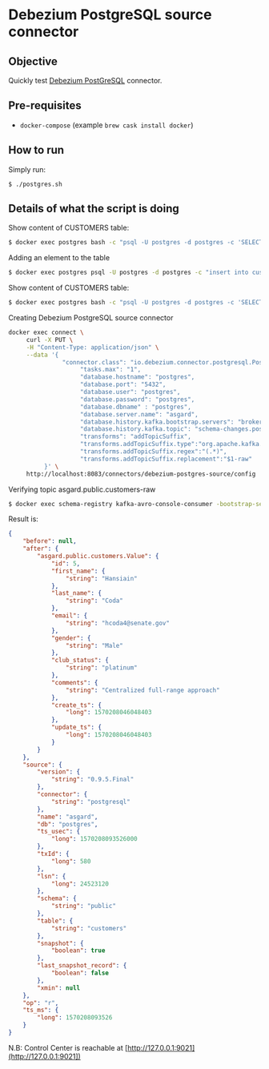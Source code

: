 # Debezium PostgreSQL source connector

## Objective

Quickly test [Debezium PostGreSQL](https://docs.confluent.io/current/connect/debezium-connect-postgres/index.html#quick-start) connector.

## Pre-requisites

* `docker-compose` (example `brew cask install docker`)



## How to run

Simply run:

```
$ ./postgres.sh
```

## Details of what the script is doing

Show content of CUSTOMERS table:

```bash
$ docker exec postgres bash -c "psql -U postgres -d postgres -c 'SELECT * FROM CUSTOMERS'"
```

Adding an element to the table

```bash
$ docker exec postgres psql -U postgres -d postgres -c "insert into customers (id, first_name, last_name, email, gender, comments) values (21, 'Bernardo', 'Dudman', 'bdudmanb@lulu.com', 'Male', 'Robust bandwidth-monitored budgetary management');"
```


Show content of CUSTOMERS table:

```bash
$ docker exec postgres bash -c "psql -U postgres -d postgres -c 'SELECT * FROM CUSTOMERS'"
```

Creating Debezium PostgreSQL source connector

```bash
docker exec connect \
     curl -X PUT \
     -H "Content-Type: application/json" \
     --data '{
               "connector.class": "io.debezium.connector.postgresql.PostgresConnector",
                    "tasks.max": "1",
                    "database.hostname": "postgres",
                    "database.port": "5432",
                    "database.user": "postgres",
                    "database.password": "postgres",
                    "database.dbname" : "postgres",
                    "database.server.name": "asgard",
                    "database.history.kafka.bootstrap.servers": "broker:9092",
                    "database.history.kafka.topic": "schema-changes.postgres",
                    "transforms": "addTopicSuffix",
                    "transforms.addTopicSuffix.type":"org.apache.kafka.connect.transforms.RegexRouter",
                    "transforms.addTopicSuffix.regex":"(.*)",
                    "transforms.addTopicSuffix.replacement":"$1-raw"
          }' \
     http://localhost:8083/connectors/debezium-postgres-source/config | jq_docker_cli .
```

Verifying topic asgard.public.customers-raw

```bash
$ docker exec schema-registry kafka-avro-console-consumer -bootstrap-server broker:9092 --topic asgard.public.customers-raw --from-beginning --max-messages 5
```

Result is:

```json
{
    "before": null,
    "after": {
        "asgard.public.customers.Value": {
            "id": 5,
            "first_name": {
                "string": "Hansiain"
            },
            "last_name": {
                "string": "Coda"
            },
            "email": {
                "string": "hcoda4@senate.gov"
            },
            "gender": {
                "string": "Male"
            },
            "club_status": {
                "string": "platinum"
            },
            "comments": {
                "string": "Centralized full-range approach"
            },
            "create_ts": {
                "long": 1570208046048403
            },
            "update_ts": {
                "long": 1570208046048403
            }
        }
    },
    "source": {
        "version": {
            "string": "0.9.5.Final"
        },
        "connector": {
            "string": "postgresql"
        },
        "name": "asgard",
        "db": "postgres",
        "ts_usec": {
            "long": 1570208093526000
        },
        "txId": {
            "long": 580
        },
        "lsn": {
            "long": 24523120
        },
        "schema": {
            "string": "public"
        },
        "table": {
            "string": "customers"
        },
        "snapshot": {
            "boolean": true
        },
        "last_snapshot_record": {
            "boolean": false
        },
        "xmin": null
    },
    "op": "r",
    "ts_ms": {
        "long": 1570208093526
    }
}
```


N.B: Control Center is reachable at [http://127.0.0.1:9021](http://127.0.0.1:9021])
